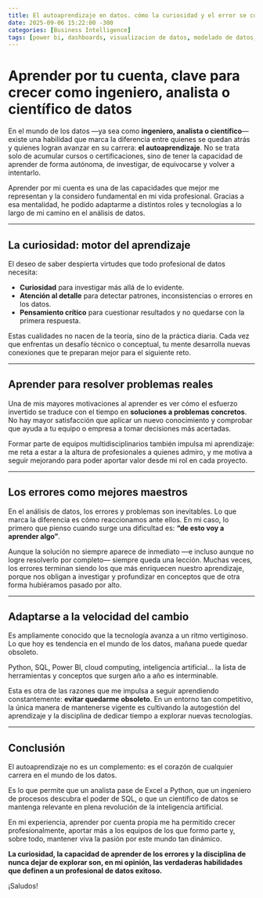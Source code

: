 ```yaml
---
title: El autoaprendizaje en datos. cómo la curiosidad y el error se convierten en tus mejores maestros
date: 2025-09-06 15:22:00 -300
categories: [Business Intelligence]
tags: [power bi, dashboards, visualizacion de datos, modelado de datos, sql, python, analisis de datos, mejores practicas bi, kpi, storytelling, data-driven decisions]
---
```


# Aprender por tu cuenta, clave para crecer como ingeniero, analista o científico de datos

En el mundo de los datos —ya sea como **ingeniero, analista o científico**— existe una habilidad que marca la diferencia entre quienes se quedan atrás y quienes logran avanzar en su carrera: **el autoaprendizaje**. No se trata solo de acumular cursos o certificaciones, sino de tener la capacidad de aprender de forma autónoma, de investigar, de equivocarse y volver a intentarlo.  

Aprender por mi cuenta es una de las capacidades que mejor me representan y la considero fundamental en mi vida profesional. Gracias a esa mentalidad, he podido adaptarme a distintos roles y tecnologías a lo largo de mi camino en el análisis de datos.  

---

## La curiosidad: motor del aprendizaje  

El deseo de saber despierta virtudes que todo profesional de datos necesita:  

- **Curiosidad** para investigar más allá de lo evidente.  
- **Atención al detalle** para detectar patrones, inconsistencias o errores en los datos.  
- **Pensamiento crítico** para cuestionar resultados y no quedarse con la primera respuesta.  

Estas cualidades no nacen de la teoría, sino de la práctica diaria. Cada vez que enfrentas un desafío técnico o conceptual, tu mente desarrolla nuevas conexiones que te preparan mejor para el siguiente reto.  

---

## Aprender para resolver problemas reales  

Una de mis mayores motivaciones al aprender es ver cómo el esfuerzo invertido se traduce con el tiempo en **soluciones a problemas concretos**. No hay mayor satisfacción que aplicar un nuevo conocimiento y comprobar que ayuda a tu equipo o empresa a tomar decisiones más acertadas.  

Formar parte de equipos multidisciplinarios también impulsa mi aprendizaje: me reta a estar a la altura de profesionales a quienes admiro, y me motiva a seguir mejorando para poder aportar valor desde mi rol en cada proyecto.  

---

## Los errores como mejores maestros  

En el análisis de datos, los errores y problemas son inevitables. Lo que marca la diferencia es cómo reaccionamos ante ellos. En mi caso, lo primero que pienso cuando surge una dificultad es: **“de esto voy a aprender algo”**.  

Aunque la solución no siempre aparece de inmediato —e incluso aunque no logre resolverlo por completo— siempre queda una lección. Muchas veces, los errores terminan siendo los que más enriquecen nuestro aprendizaje, porque nos obligan a investigar y profundizar en conceptos que de otra forma hubiéramos pasado por alto.  

---

## Adaptarse a la velocidad del cambio  

Es ampliamente conocido que la tecnología avanza a un ritmo vertiginoso. Lo que hoy es tendencia en el mundo de los datos, mañana puede quedar obsoleto.  

Python, SQL, Power BI, cloud computing, inteligencia artificial… la lista de herramientas y conceptos que surgen año a año es interminable.  

Esta es otra de las razones que me impulsa a seguir aprendiendo constantemente: **evitar quedarme obsoleto**. En un entorno tan competitivo, la única manera de mantenerse vigente es cultivando la autogestión del aprendizaje y la disciplina de dedicar tiempo a explorar nuevas tecnologías.  

---

## Conclusión  

El autoaprendizaje no es un complemento: es el corazón de cualquier carrera en el mundo de los datos.  

Es lo que permite que un analista pase de Excel a Python, que un ingeniero de procesos descubra el poder de SQL, o que un científico de datos se mantenga relevante en plena revolución de la inteligencia artificial.  

En mi experiencia, aprender por cuenta propia me ha permitido crecer profesionalmente, aportar más a los equipos de los que formo parte y, sobre todo, mantener viva la pasión por este mundo tan dinámico.  

**La curiosidad, la capacidad de aprender de los errores y la disciplina de nunca dejar de explorar son, en mi opinión, las verdaderas habilidades que definen a un profesional de datos exitoso.**  

¡Saludos!
